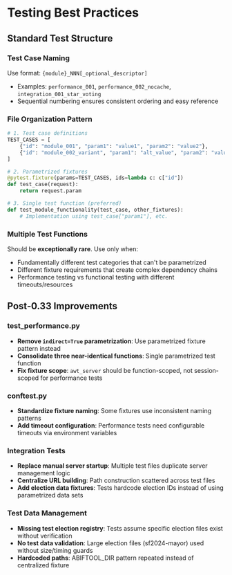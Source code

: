 # Testing Best Practices

## Standard Test Structure

### Test Case Naming
Use format: `{module}_NNN[_optional_descriptor]`
- Examples: `performance_001`, `performance_002_nocache`, `integration_001_star_voting`
- Sequential numbering ensures consistent ordering and easy reference

### File Organization Pattern
```python
# 1. Test case definitions
TEST_CASES = [
    {"id": "module_001", "param1": "value1", "param2": "value2"},
    {"id": "module_002_variant", "param1": "alt_value", "param2": "value2"},
]

# 2. Parametrized fixtures
@pytest.fixture(params=TEST_CASES, ids=lambda c: c["id"])
def test_case(request):
    return request.param

# 3. Single test function (preferred)
def test_module_functionality(test_case, other_fixtures):
    # Implementation using test_case["param1"], etc.
```

### Multiple Test Functions
Should be **exceptionally rare**. Use only when:
- Fundamentally different test categories that can't be parametrized
- Different fixture requirements that create complex dependency chains
- Performance testing vs functional testing with different timeouts/resources

## Post‑0.33 Improvements

### test_performance.py
- **Remove `indirect=True` parametrization**: Use parametrized fixture pattern instead
- **Consolidate three near-identical functions**: Single parametrized test function
- **Fix fixture scope**: `awt_server` should be function-scoped, not session-scoped for performance tests

### conftest.py 
- **Standardize fixture naming**: Some fixtures use inconsistent naming patterns
- **Add timeout configuration**: Performance tests need configurable timeouts via environment variables

### Integration Tests
- **Replace manual server startup**: Multiple test files duplicate server management logic
- **Centralize URL building**: Path construction scattered across test files
- **Add election data fixtures**: Tests hardcode election IDs instead of using parametrized data sets

### Test Data Management
- **Missing test election registry**: Tests assume specific election files exist without verification
- **No test data validation**: Large election files (sf2024-mayor) used without size/timing guards
- **Hardcoded paths**: ABIFTOOL_DIR pattern repeated instead of centralized fixture
